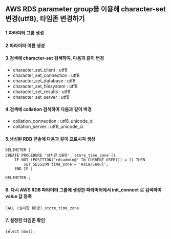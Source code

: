 ## AWS RDS parameter group을 이용해 character-set 변경(utf8), 타임존 변경하기

#### 1.파라미터 그룹 생성
#### 2.파라미터 이름 생성
#### 3.검색에 character-set 검색하여, 다음과 같이 변경
* character_set_client : utf8
* character_set_connection : utf8 
* character_set_database : utf8
* character_set_filesystem : utf8
* character_set_results : utf8
* character_set_server : utf8

#### 4.검색에 collation 검색하여 다음과 같이 벼경
* collation_connection : utf8_unicode_ci
* collation_server : utf8_unicode_ci

#### 5.생성된 RDB 콘솔에 다음과 같이 프로시져 생성
```
DELIMITER |
CREATE PROCEDURE '설치한 DB명'.`store_time_zone`()
    IF NOT (POSITION('rdsadmin@' IN CURRENT_USER()) = 1) THEN
        SET SESSION time_zone = 'Asia/Seoul';
    END IF |

DELIMITER ;
```

#### 6. 다시 AWS RDB 파라미터 그룹에 생성한 파라미터에서 init_connect 로 검색하여 value 값 등록
```
CALL (설치한 DB명).store_time_zone
```


#### 7. 설정한 타임존 확인
```
select now(); 
```
